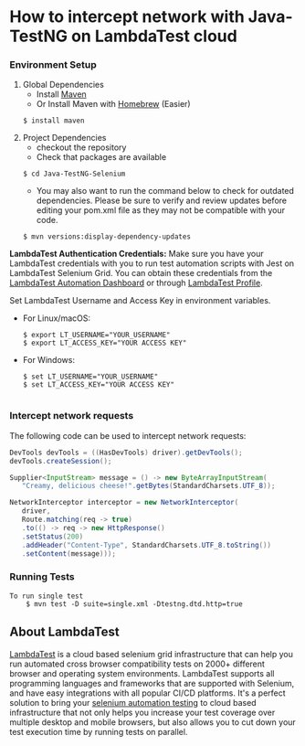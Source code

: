 # How to intercept network with Java-TestNG on LambdaTest cloud

### Environment Setup

1. Global Dependencies
    * Install [Maven](https://maven.apache.org/install.html)
    * Or Install Maven with [Homebrew](http://brew.sh/) (Easier)
    ```
    $ install maven
    ```
2. Project Dependencies
    * checkout the repository
    * Check that packages are available
    ```
    $ cd Java-TestNG-Selenium
    ```
    * You may also want to run the command below to check for outdated dependencies. Please be sure to verify and review updates before editing your pom.xml file as they may not be compatible with your code.
    ```
    $ mvn versions:display-dependency-updates
    ```

**LambdaTest Authentication Credentials:** Make sure you have your LambdaTest credentials with you to run test automation scripts with Jest on LambdaTest Selenium Grid. You can obtain these credentials from the [LambdaTest Automation Dashboard](https://automation.lambdatest.com/) or through [LambdaTest Profile](https://accounts.lambdatest.com/detail/profile).

Set LambdaTest Username and Access Key in environment variables.

* For Linux/macOS:
   ```
   $ export LT_USERNAME="YOUR_USERNAME"
   $ export LT_ACCESS_KEY="YOUR ACCESS KEY"
   ```

* For Windows:
   ```
   $ set LT_USERNAME="YOUR_USERNAME"
   $ set LT_ACCESS_KEY="YOUR ACCESS KEY"
   ```
    ```
### Intercept network requests

The following code can be used to intercept network requests:
```java
DevTools devTools = ((HasDevTools) driver).getDevTools();
devTools.createSession();

Supplier<InputStream> message = () -> new ByteArrayInputStream(
   "Creamy, delicious cheese!".getBytes(StandardCharsets.UTF_8));

NetworkInterceptor interceptor = new NetworkInterceptor(
   driver,
   Route.matching(req -> true)
   .to(() -> req -> new HttpResponse()
   .setStatus(200)
   .addHeader("Content-Type", StandardCharsets.UTF_8.toString())
   .setContent(message)));
```                                
### Running Tests

```
To run single test
    $ mvn test -D suite=single.xml -Dtestng.dtd.http=true
```
## About LambdaTest

[LambdaTest](https://www.lambdatest.com/) is a cloud based selenium grid infrastructure that can help you run automated cross browser compatibility tests on 2000+ different browser and operating system environments. LambdaTest supports all programming languages and frameworks that are supported with Selenium, and have easy integrations with all popular CI/CD platforms. It's a perfect solution to bring your [selenium automation testing](https://www.lambdatest.com/selenium-automation) to cloud based infrastructure that not only helps you increase your test coverage over multiple desktop and mobile browsers, but also allows you to cut down your test execution time by running tests on parallel.


